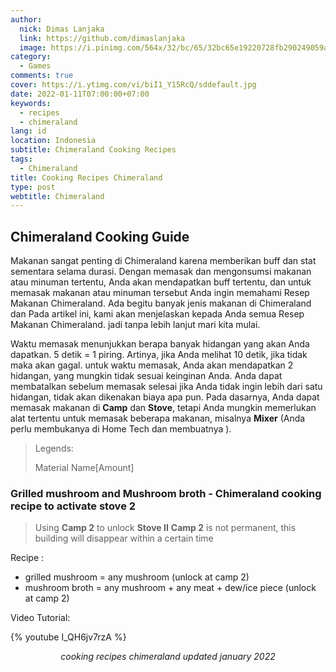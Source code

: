 ```yaml
---
author:
  nick: Dimas Lanjaka
  link: https://github.com/dimaslanjaka
  image: https://i.pinimg.com/564x/32/bc/65/32bc65e19220728fb290249059a7242a.jpg
category:
  - Games
comments: true
cover: https://i.ytimg.com/vi/biI1_Y15RcQ/sddefault.jpg
date: 2022-01-11T07:00:00+07:00
keywords:
  - recipes
  - chimeraland
lang: id
location: Indonesia
subtitle: Chimeraland Cooking Recipes
tags:
  - Chimeraland
title: Cooking Recipes Chimeraland
type: post
webtitle: Chimeraland
---
```


## Chimeraland Cooking Guide
Makanan sangat penting di Chimeraland karena memberikan buff dan stat sementara selama durasi. Dengan memasak dan mengonsumsi makanan atau minuman tertentu, Anda akan mendapatkan buff tertentu, dan untuk memasak makanan atau minuman tersebut Anda ingin memahami Resep Makanan Chimeraland.
Ada begitu banyak jenis makanan di Chimeraland dan Pada artikel ini, kami akan menjelaskan kepada Anda semua Resep Makanan Chimeraland. jadi tanpa lebih lanjut mari kita mulai.

Waktu memasak menunjukkan berapa banyak hidangan yang akan Anda dapatkan. 5 detik = 1 piring. Artinya, jika Anda melihat 10 detik, jika tidak maka akan gagal. untuk waktu memasak, Anda akan mendapatkan 2 hidangan, yang mungkin tidak sesuai keinginan Anda. Anda dapat membatalkan sebelum memasak selesai jika Anda tidak ingin lebih dari satu hidangan, tidak akan dikenakan biaya apa pun. Pada dasarnya, Anda dapat memasak makanan di **Camp** dan **Stove**, tetapi Anda mungkin memerlukan alat tertentu untuk memasak beberapa makanan, misalnya **Mixer** (Anda perlu membukanya di Home Tech dan membuatnya ).

> Legends:
>
> Material Name[Amount]

<!-- include Recipes/table.html -->

<!-- playground https://codepen.io/dimaslanjaka/pen/gOXWPra -->
<link rel="stylesheet" href="Recipes/style.css" />
<script src="Recipes/script.js"></script>

### Grilled mushroom and Mushroom broth - Chimeraland cooking recipe to activate stove 2
> Using **Camp 2** to unlock **Stove II**
> **Camp 2** is not permanent, this building will disappear within a certain time

Recipe :
- grilled mushroom = any mushroom (unlock at camp 2)
- mushroom broth = any mushroom + any meat + dew/ice piece (unlock at camp 2)

Video Tutorial:

{% youtube I_QH6jv7rzA %}

<link rel='stylesheet' href='https://cdn.datatables.net/1.11.4/css/jquery.dataTables.min.css'>
<script src='https://code.jquery.com/jquery-3.5.1.js'></script>
<script src='https://cdn.datatables.net/1.11.4/js/jquery.dataTables.min.js'></script>
<style>
.mdui-theme-layout-dark .mdui-typo table th, .mdui-theme-layout-dark .mdui-typo table thead th,
.mdui-theme-layout-dark [class^="dataTables_"],
.mdui-theme-layout-dark [id^="DataTables_Table"],
.mdui-theme-layout-dark table.dataTable {
  background-color: black !important;
  color: white;
  font-family: "Courier New", Courier, monospace;
}
.mdui-theme-layout-dark table.dataTable * {
  background-color: black !important;
  background-repeat: no-repeat;
  color: white;
}
.mdui-theme-layout-dark table.dataTable td {
  border: 0.1em solid white;
}
</style>
<script>
setTimeout(() => {
  document.addEventListener('DOMContentLoaded', function () {
    let table = new DataTable('article table#recipes');
  });
}, 4000);
</script>

<center><i>cooking recipes chimeraland updated january 2022</i></center>
